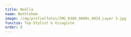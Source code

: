 ```yaml
---
title: Noëlla
naam: Bethlehem
image: /img/profielfotos/IMG_0360_0000s_0014_Layer 3.jpg
functie: Top-Stylist & Visagiste
order: 8
---
```

